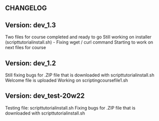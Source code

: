 CHANGELOG
---------------

Version: dev_1.3
-----
Two files for course completed and ready to go
Still working on installer (scripttutorialinstall.sh) - Fixing wget / curl command
Starting to work on next files for course

Version: dev_1.2
-----
Still fixing bugs for .ZIP file that is downloaded with scripttutorialinstall.sh
Welcome file is uploaded
Working on scriptingcoursefile1.sh

Version: dev_test-20w22
-----
Testing file: scripttutorialinstall.sh
Fixing bugs for .ZIP file that is downloaded with scripttutorialinstall.sh
